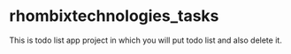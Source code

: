 # rhombixtechnologies_tasks

This is todo list app project in which you will put todo list and also delete it.
